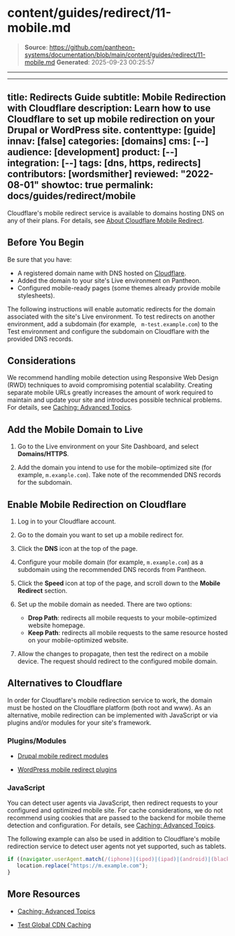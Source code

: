 # content/guides/redirect/11-mobile.md

> **Source**: https://github.com/pantheon-systems/documentation/blob/main/content/guides/redirect/11-mobile.md
> **Generated**: 2025-09-23 00:25:57

---

---
title: Redirects Guide
subtitle: Mobile Redirection with Cloudflare
description: Learn how to use Cloudflare to set up mobile redirection on your Drupal or WordPress site.
contenttype: [guide]
innav: [false]
categories: [domains]
cms: [--]
audience: [development]
product: [--]
integration: [--]
tags: [dns, https, redirects]
contributors: [wordsmither]
reviewed: "2022-08-01"
showtoc: true
permalink: docs/guides/redirect/mobile
---


Cloudflare's mobile redirect service is available to domains hosting DNS on any of their plans. For details, see [About Cloudflare Mobile Redirect](https://support.cloudflare.com/hc/en-us/articles/200168336-About-Cloudflare-Mobile-Redirect).

## Before You Begin

Be sure that you have:

- A registered domain name with DNS hosted on [Cloudflare](https://www.cloudflare.com/a/sign-up).
- Added the domain to your site's Live environment on Pantheon.
- Configured mobile-ready pages (some themes already provide mobile stylesheets).

<Alert title="Note" type="info">

The following instructions will enable automatic redirects for the domain associated with the site's Live environment. To test redirects on another environment, add a subdomain (for example, ` m-test.example.com`) to the Test environment and configure the subdomain on Cloudflare with the provided DNS records.

</Alert>

## Considerations

We recommend handling mobile detection using Responsive Web Design (RWD) techniques to avoid compromising potential scalability. Creating separate mobile URLs greatly increases the amount of work required to maintain and update your site and introduces possible technical problems. For details, see [Caching: Advanced Topics](/caching-advanced-topics/#device-detection).

## Add the Mobile Domain to Live

1. Go to the Live environment on your Site Dashboard, and select **Domains/HTTPS**.

1. Add the domain you intend to use for the mobile-optimized site (for example, `m.example.com`). Take note of the recommended DNS records for the subdomain.

## Enable Mobile Redirection on Cloudflare
1. Log in to your Cloudflare account.

1. Go to the domain you want to set up a mobile redirect for.

1. Click the **DNS** icon at the top of the page.

1. Configure your mobile domain (for example, `m.example.com`) as a subdomain using the recommended DNS records from Pantheon.

1. Click the **Speed** icon at top of the page, and scroll down to the **Mobile Redirect** section.

1. Set up the mobile domain as needed. There are two options:
	- **Drop Path**: redirects all mobile requests to your mobile-optimized website homepage.
	- **Keep Path**: redirects all mobile requests to the same resource hosted on your mobile-optimized website.

1. Allow the changes to propagate, then test the redirect on a mobile device. The request should redirect to the configured mobile domain.

## Alternatives to Cloudflare

In order for Cloudflare's mobile redirection service to work, the domain must be hosted on the Cloudflare platform (both root and www). As an alternative, mobile redirection can be implemented with JavaScript or via plugins and/or modules for your site's framework.

### Plugins/Modules

- [Drupal mobile redirect modules](https://www.drupal.org/project/project_module?f%5B0%5D=&f%5B1%5D=&f%5B2%5D=&f%5B3%5D=&f%5B4%5D=sm_field_project_type%3Afull&text=mobile+redirect&solrsort=iss_project_release_usage+desc&op=Search)

- [WordPress mobile redirect plugins](https://wordpress.org/plugins/tags/mobile-redirect)


### JavaScript

You can detect user agents via JavaScript, then redirect requests to your configured and optimized mobile site. For cache considerations, we do not recommend using cookies that are passed to the backend for mobile theme detection and configuration. For details, see [Caching: Advanced Topics](/caching-advanced-topics/#device-detection).

The following example can also be used in addition to Cloudflare's mobile redirection service to detect user agents not yet supported, such as tablets.

```javascript
if ((navigator.userAgent.match(/(iphone)|(ipod)|(ipad)|(android)|(blackberry)|(windows phone)|(symbian)/i))){
   location.replace("https://m.example.com");
}
```

## More Resources

- [Caching: Advanced Topics](/caching-advanced-topics/#device-detection)

- [Test Global CDN Caching](/guides/global-cdn/test-global-cdn-caching)